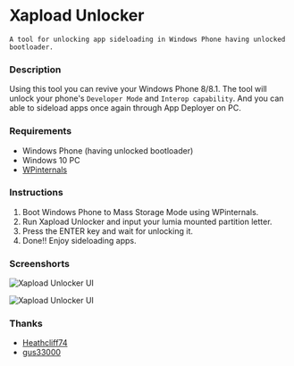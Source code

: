 # Xapload Unlocker
```
A tool for unlocking app sideloading in Windows Phone having unlocked bootloader.
```
### Description
Using this tool you can revive your Windows Phone 8/8.1. The tool will unlock your phone's `Developer Mode` and `Interop capability`. And you can able to sideload apps once again through App Deployer on PC.

### Requirements
* Windows Phone (having unlocked bootloader)
* Windows 10 PC
* [WPinternals](https://github.com/ReneLergner/WPinternals/releases)


### Instructions
1. Boot Windows Phone to Mass Storage Mode using WPinternals.
2. Run Xapload Unlocker and input your lumia mounted partition letter.
3. Press the ENTER key and wait for unlocking it.
4. Done!! Enjoy sideloading apps.

### Screenshorts
![Xapload Unlocker UI](https://user-images.githubusercontent.com/66063294/129480775-65acad03-4264-428e-9e0f-c9bd72686cf0.png)

![Xapload Unlocker UI](https://user-images.githubusercontent.com/66063294/129480782-14b47ba7-c627-4cbc-95b5-60eef7935773.png)

### Thanks
* [Heathcliff74](https://github.com/ReneLergner)
* [gus33000](https://github.com/gus33000)


